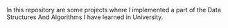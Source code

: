 In this repository are some projects where I implemented a part of the Data Structures And Algorithms I have learned in University.
